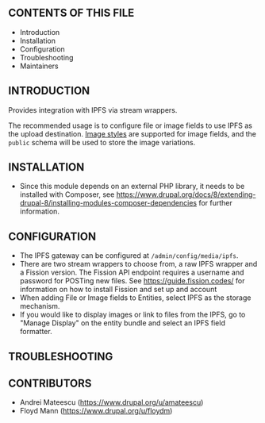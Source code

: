 CONTENTS OF THIS FILE
---------------------

 * Introduction
 * Installation
 * Configuration
 * Troubleshooting
 * Maintainers

INTRODUCTION
------------

 Provides integration with IPFS via stream wrappers.

 The recommended usage is to configure file or image fields to use IPFS as the
 upload destination. [Image styles](https://www.drupal.org/docs/user_guide/en/structure-image-styles.html)
 are supported for image fields, and the `public` schema will be used to store
 the image variations.

INSTALLATION
------------

 * Since this module depends on an external PHP library, it needs to be installed
   with Composer, see https://www.drupal.org/docs/8/extending-drupal-8/installing-modules-composer-dependencies
   for further information.

CONFIGURATION
-------------

 * The IPFS gateway can be configured at `/admin/config/media/ipfs`.
 * There are two stream wrappers to choose from, a raw IPFS wrapper and a Fission
version. The Fission API endpoint requires a username and password for POSTing new
files. See https://guide.fission.codes/ for information on how to install Fission and
set up and account
 * When adding File or Image fields to Entities, select IPFS as the storage mechanism.
 * If you would like to display images or link to files from the IPFS, go to "Manage Display"
 on the entity bundle and select an IPFS field formatter.

TROUBLESHOOTING
---------------


CONTRIBUTORS
-----------

 * Andrei Mateescu (https://www.drupal.org/u/amateescu)
 * Floyd Mann (https://www.drupal.org/u/floydm)